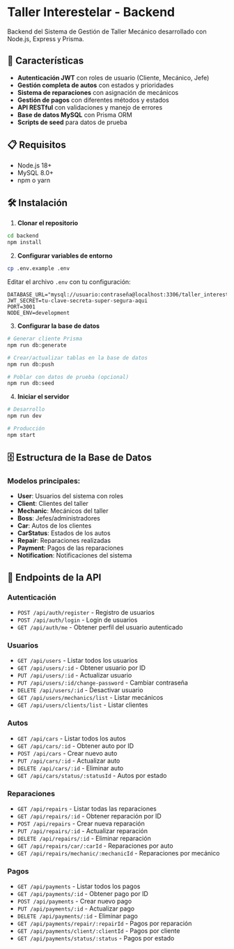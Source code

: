 # Taller Interestelar - Backend

Backend del Sistema de Gestión de Taller Mecánico desarrollado con Node.js, Express y Prisma.

## 🚀 Características

- **Autenticación JWT** con roles de usuario (Cliente, Mecánico, Jefe)
- **Gestión completa de autos** con estados y prioridades
- **Sistema de reparaciones** con asignación de mecánicos
- **Gestión de pagos** con diferentes métodos y estados
- **API RESTful** con validaciones y manejo de errores
- **Base de datos MySQL** con Prisma ORM
- **Scripts de seed** para datos de prueba

## 📋 Requisitos

- Node.js 18+ 
- MySQL 8.0+
- npm o yarn

## 🛠️ Instalación

1. **Clonar el repositorio**
```bash
cd backend
npm install
```

2. **Configurar variables de entorno**
```bash
cp .env.example .env
```

Editar el archivo `.env` con tu configuración:
```env
DATABASE_URL="mysql://usuario:contraseña@localhost:3306/taller_interestellar"
JWT_SECRET=tu-clave-secreta-super-segura-aqui
PORT=3001
NODE_ENV=development
```

3. **Configurar la base de datos**
```bash
# Generar cliente Prisma
npm run db:generate

# Crear/actualizar tablas en la base de datos
npm run db:push

# Poblar con datos de prueba (opcional)
npm run db:seed
```

4. **Iniciar el servidor**
```bash
# Desarrollo
npm run dev

# Producción
npm start
```

## 🗄️ Estructura de la Base de Datos

### Modelos principales:
- **User**: Usuarios del sistema con roles
- **Client**: Clientes del taller
- **Mechanic**: Mecánicos del taller
- **Boss**: Jefes/administradores
- **Car**: Autos de los clientes
- **CarStatus**: Estados de los autos
- **Repair**: Reparaciones realizadas
- **Payment**: Pagos de las reparaciones
- **Notification**: Notificaciones del sistema

## 🔌 Endpoints de la API

### Autenticación
- `POST /api/auth/register` - Registro de usuarios
- `POST /api/auth/login` - Login de usuarios
- `GET /api/auth/me` - Obtener perfil del usuario autenticado

### Usuarios
- `GET /api/users` - Listar todos los usuarios
- `GET /api/users/:id` - Obtener usuario por ID
- `PUT /api/users/:id` - Actualizar usuario
- `PUT /api/users/:id/change-password` - Cambiar contraseña
- `DELETE /api/users/:id` - Desactivar usuario
- `GET /api/users/mechanics/list` - Listar mecánicos
- `GET /api/users/clients/list` - Listar clientes

### Autos
- `GET /api/cars` - Listar todos los autos
- `GET /api/cars/:id` - Obtener auto por ID
- `POST /api/cars` - Crear nuevo auto
- `PUT /api/cars/:id` - Actualizar auto
- `DELETE /api/cars/:id` - Eliminar auto
- `GET /api/cars/status/:statusId` - Autos por estado

### Reparaciones
- `GET /api/repairs` - Listar todas las reparaciones
- `GET /api/repairs/:id` - Obtener reparación por ID
- `POST /api/repairs` - Crear nueva reparación
- `PUT /api/repairs/:id` - Actualizar reparación
- `DELETE /api/repairs/:id` - Eliminar reparación
- `GET /api/repairs/car/:carId` - Reparaciones por auto
- `GET /api/repairs/mechanic/:mechanicId` - Reparaciones por mecánico

### Pagos
- `GET /api/payments` - Listar todos los pagos
- `GET /api/payments/:id` - Obtener pago por ID
- `POST /api/payments` - Crear nuevo pago
- `PUT /api/payments/:id` - Actualizar pago
- `DELETE /api/payments/:id` - Eliminar pago
- `GET /api/payments/repair/:repairId` - Pagos por reparación
- `GET /api/payments/client/:clientId` - Pagos por cliente
- `GET /api/payments/status/:status` - Pagos por estado

